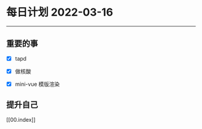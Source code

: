 #  每日计划 2022-03-16
---
## 重要的事
- [x]  tapd
- [x]  做核酸
- [x]  mini-vue 模版渲染





## 提升自己

  



[[00.index]]








